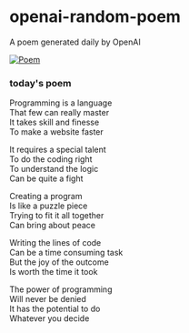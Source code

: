 
# openai-random-poem
 A poem generated daily by OpenAI

[![Poem](https://github.com/fbiego/openai-random-poem/actions/workflows/main.yml/badge.svg)](https://github.com/fbiego/openai-random-poem/actions/workflows/main.yml)

### today's poem  
  
Programming is a language  
That few can really master  
It takes skill and finesse  
To make a website faster  
  
It requires a special talent  
To do the coding right  
To understand the logic  
Can be quite a fight  
  
Creating a program  
Is like a puzzle piece  
Trying to fit it all together  
Can bring about peace  
  
Writing the lines of code  
Can be a time consuming task  
But the joy of the outcome  
Is worth the time it took  
  
The power of programming  
Will never be denied  
It has the potential to do  
Whatever you decide